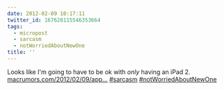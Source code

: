 ```yaml
---
date: 2012-02-09 10:17:11
twitter_id: 167628115546353664
tags:
  - micropost
  - sarcasm
  - notWorriedAboutNewOne
title: ''
---
```


Looks like I'm going to have to be ok with *only* having an iPad 2. [macrumors.com/2012/02/09/app…](http://www.macrumors.com/2012/02/09/apple-to-introduce-ipad-3-in-first-week-of-march/) [#sarcasm](https://twitter.com/hashtag/sarcasm) [#notWorriedAboutNewOne](https://twitter.com/hashtag/notWorriedAboutNewOne)
